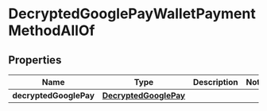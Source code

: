 

# DecryptedGooglePayWalletPaymentMethodAllOf

## Properties

Name | Type | Description | Notes
------------ | ------------- | ------------- | -------------
**decryptedGooglePay** | [**DecryptedGooglePay**](DecryptedGooglePay.md) |  | 



